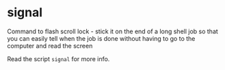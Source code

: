 signal
======

Command to flash scroll lock - stick it on the end of a long shell job so that you can easily tell when the job is done without having to go to the computer and read the screen

Read the script `signal` for more info.
